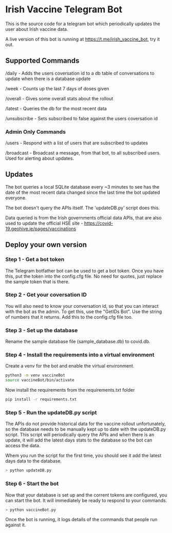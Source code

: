 # Irish Vaccine Telegram Bot

This is the source code for a telegram bot which periodically updates the user about Irish vaccine data. 

A live version of this bot is running at https://t.me/irish_vaccine_bot, try it out. 


## Supported Commands

/daily - Adds the users coversation id to a db table of conversations to update when there is a database update

/week - Counts up the last 7 days of doses given

/overall - Gives some overall stats about the rollout

/latest - Queries the db for the most recent data

/unsubscribe - Sets subscribed to false against the users coversation id

### Admin Only Commands

/users - Respond with a list of users that are subscribed to updates

/broadcast - Broadcast a message, from that bot, to all subscribed users. Used for alerting about updates. 

## Updates

The bot queries a local SQLite database every ~3 minutes to see has the date of the most recent data changed since the last time the bot updated everyone. 

The bot doesn't query the APIs itself. The 'updateDB.py' script does this. 

Data queried is from the Irish governments official data APIs, that are also used to update the official HSE site - https://covid-19.geohive.ie/pages/vaccinations


## Deploy your own version

### Step 1 - Get a bot token

The Telegram botfather bot can be used to get a bot token. Once you have this, put the token into the config.cfg file. No need for quotes, just replace the sample token that is there. 

### Step 2 - Get your coversation ID

You will also need to know your conversation id, so that you can interact with the bot as the admin. To get this, use the "GetIDs Bot". Use the string of numbers that it returns. Add this to the config.cfg file too. 

### Step 3 - Set up the database

Rename the sample database file (sample_database.db) to covid.db. 

### Step 4 - Install the requirements into a virtual environment

Create a venv for the bot and enable the virtual environment.  
```bash
python3 -m venv vaccineBot
source vaccineBot/bin/activate
```

Now install the requirements from the requirements.txt folder

```bash
pip install -r requirements.txt
```

### Step 5 - Run the updateDB.py script

The APIs do not provide historical data for the vaccine rollout unfortunately, so the database needs to be manually kept up to date with the updateDB.py script. This script will periodically query the APIs and when there is an update, it will add the latest days stats to the database so the bot can access the data.

Whem you run the script for the first time, you should see it add the latest days data to the database.

```bash
> python updateDB.py
```

### Step 6 - Start the bot

Now that your database is set up and the corrent tokens are configured, you can start the bot. It will immediately be ready to respond to your commands. 

```bash
> python vaccineBot.py
```

Once the bot is running, it logs details of the commands that people run against it. 
